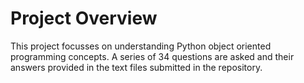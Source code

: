 # Project Overview

This project focusses on understanding Python object oriented programming concepts.
A series of 34 questions are asked and their answers provided in the text files submitted in the repository.
